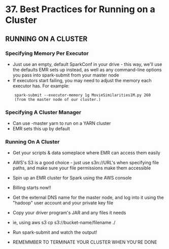 # 37. Best Practices for Running on a Cluster

## RUNNING ON A CLUSTER

### Specifying Memory Per Executor
* Just use an empty, default SparkConf in your drive - this way, we'll use the defaults EMR sets up instead, as well as any command-line options you pass into spark-submit from your master node
* If executors start failing, you may need to adjust the memory each executor has. For example:
```
	spark-submit --executor-memory 1g MovieSimilarities1M.py 260
	(from the master node of our cluster.)
```

### Specifying A Cluster Manager
* Can use -master yarn to run on a YARN cluster
* EMR sets this up by default

### Running On A Cluster
* Get your scripts & data someplace where EMR can access them easily
 * AWS's S3 is a good choice - just use s3n://URL's when specifying file paths, and make sure your file permissions make them accessible

* Spin up an EMR cluster for Spark using the AWS console
 * Billing starts now!!

* Get the external DNS name for the master node, and log into it using the "hadoop" user account and your private key file
* Copy your driver program's JAR and any files it needs
 * ie, using aws s3 cp s3://bucket-name/filename ./

* Run spark-submit and watch the output!
* REMEMMBER TO TERMINATE YOUR CLUSTER WHEN YOU'RE DONE